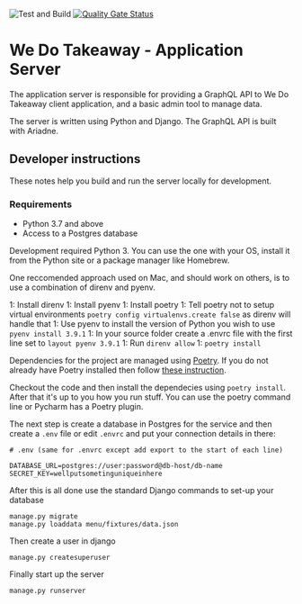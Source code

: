 ![Test and Build](https://github.com/We-Do-Takeaway/wdt_server/workflows/Test%20and%20Build/badge.svg)
[![Quality Gate Status](https://sonarcloud.io/api/project_badges/measure?project=We-Do-Takeaway_wdt_server&metric=alert_status)](https://sonarcloud.io/dashboard?id=We-Do-Takeaway_wdt_server)

# We Do Takeaway - Application Server

The application server is responsible for providing a GraphQL API to We Do Takeaway client application, and a basic admin tool to manage data.

The server is written using Python and Django. The GraphQL API is built with Ariadne.

## Developer instructions

These notes help you build and run the server locally for development.

### Requirements

- Python 3.7 and above
- Access to a Postgres database

Development required Python 3. You can use the one with your OS, install it from the Python site or a package manager like Homebrew.

One reccomended approach used on Mac, and should work on others, is to use a combination of direnv and pyenv.

1: Install direnv
1: Install pyenv
1: Install poetry
1: Tell poetry not to setup virtual environments `poetry config virtualenvs.create false` as direnv will handle that
1: Use pyenv to install the version of Python you wish to use `pyenv install 3.9.1`
1: In your source folder create a .envrc file with the first line set to `layout pyenv 3.9.1`
1: Run `direnv allow`
1: `poetry install`

Dependencies for the project are managed using [Poetry](https://python-poetry.org/). If you do not already have Poetry installed then follow [these instruction](https://python-poetry.org/docs/#installation).

Checkout the code and then install the dependecies using `poetry install`. After that it's up to you how you run stuff. You can use the poetry command line or Pycharm has a Poetry plugin.

The next step is create a database in Postgres for the service and then create a `.env` file or edit `.envrc` and put your connection details in there:

```
# .env (same for .envrc except add export to the start of each line)

DATABASE_URL=postgres://user:password@db-host/db-name
SECRET_KEY=wellputsometinguniqueinhere
```

After this is all done use the standard Django commands to set-up your database

```
manage.py migrate
manage.py loaddata menu/fixtures/data.json
```

Then create a user in django

```
manage.py createsuperuser
```

Finally start up the server

```
manage.py runserver
```
